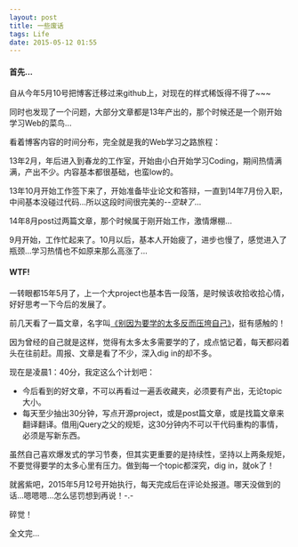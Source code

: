 ```yaml
---
layout: post
title: 一些废话
tags: Life
date: 2015-05-12 01:55
---
```


#### 首先...

自从今年5月10号把博客迁移过来github上，对现在的样式稀饭得不得了~~~

同时也发现了一个问题，大部分文章都是13年产出的，那个时候还是一个刚开始学习Web的菜鸟...

看着博客内容的时间分布，完全就是我的Web学习之路旅程：

13年2月，年后进入到春龙的工作室，开始由小白开始学习Coding，期间热情满满，产出不少。内容基本都很基础，也蛮low的。

13年10月开始工作签下来了，开始准备毕业论文和答辩，一直到14年7月份入职，中间基本没碰过代码...所以这段时间很完美的--<em>空缺了</em>...

14年8月post过两篇文章，那个时候属于刚开始工作，激情爆棚...

9月开始，工作忙起来了。10月以后，基本人开始疲了，进步也慢了，感觉进入了瓶颈...学习热情也不如原来那么高涨了...

#### WTF!

一转眼都15年5月了，上一个大project也基本告一段落，是时候该收拾收拾心情，好好思考一下今后的发展了。

前几天看了一篇文章，名字叫[《别因为要学的太多反而压垮自己》](http://mp.weixin.qq.com/s?__biz=MjM5MTA1MjAxMQ==&mid=204580251&idx=1&sn=b2d3b2ee83421935de20b85b02671d78&key=1936e2bc22c2ceb5249d40545a0a04ec316a687c2a618b6da90664af656c928726eb8527f3be1b3cbc76242f6c0da55b&ascene=0&uin=MjM2NDE3Mzk1&devicetype=iMac+MacBookPro11%2C2+OSX+OSX+10.10.2+build\(14C109\)&version=11020012&pass_ticket=e8VKVk%2BfNyScWMl6zouxSm3GZ2qc3WFoLI70IhbcYUk%3D)，挺有感触的！

因为曾经的自己就是这样，觉得有太多太多需要学的了，成点惦记着，每天都闷着头在往前赶。周报、文章是看了不少，深入dig in的却不多。

现在是凌晨1：40分，我定这么个计划吧：

- 今后看到的好文章，不可以再看过一遍丢收藏夹，必须要有产出，无论topic大小。
- 每天至少抽出30分钟，写点开源project，或是post篇文章，或是找篇文章来翻译翻译。借用jQuery之父的规矩，这30分钟内不可以干代码重构的事情，必须是写新东西。

虽然自己喜欢爆发式的学习节奏，但其实更重要的是持续性，坚持以上两条规矩，不要觉得要学的太多心里有压力。做到每一个topic都深究，dig in，就ok了！

就酱紫吧，2015年5月12号开始执行，每天完成后在评论处报道。哪天没做到的话...嗯嗯嗯...怎么惩罚想到再说！-.-

碎觉！

全文完...